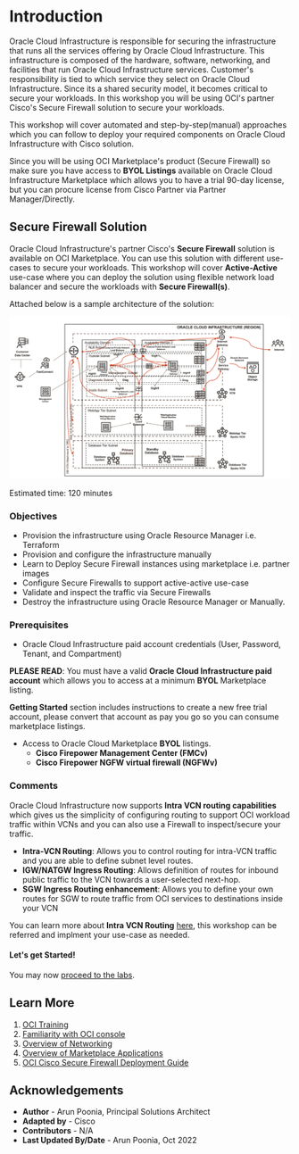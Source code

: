 # Introduction

Oracle Cloud Infrastructure is responsible for securing the infrastructure that runs all the services offering by Oracle Cloud Infrastructure. This infrastructure is composed of the hardware, software, networking, and facilities that run Oracle Cloud Infrastructure services. Customer's responsibility is tied to which service they select on Oracle Cloud Infrastructure. Since its a shared security model, it becomes critical to secure your workloads. In this workshop you will be using OCI's partner Cisco's Secure Firewall solution to secure your workloads. 

This workshop will cover automated and step-by-step(manual) approaches which you can follow to deploy your required components on Oracle Cloud Infrastructure with Cisco solution.

Since you will be using OCI Marketplace's product (Secure Firewall) so make sure you have access to **BYOL Listings** available on Oracle Cloud Infrastructure Marketplace which allows you to have a trial 90-day license, but you can procure license from Cisco Partner via Partner Manager/Directly. 

## Secure Firewall Solution

Oracle Cloud Infrastructure's partner Cisco's **Secure Firewall** solution is available on OCI Marketplace. You can use this solution with different use-cases to secure your workloads. This workshop will cover **Active-Active** use-case where you can deploy the solution using flexible network load balancer and secure the workloads with **Secure Firewall(s)**. 

Attached below is a sample architecture of the solution:

   ![](../common/images/arch.png " ")

Estimated time: 120 minutes

### Objectives

   - Provision the infrastructure using Oracle Resource Manager i.e. Terraform
   - Provision and configure the infrastructure manually 
   - Learn to Deploy Secure Firewall instances using marketplace i.e. partner images
   - Configure Secure Firewalls to support active-active use-case 
   - Validate and inspect the traffic via Secure Firewalls
   - Destroy the infrastructure using Oracle Resource Manager or Manually.

### Prerequisites

   - Oracle Cloud Infrastructure paid account credentials (User, Password, Tenant, and Compartment)

   **PLEASE READ**: You must have a valid **Oracle Cloud Infrastructure paid account** which allows you to access at a minimum **BYOL** Marketplace listing.

   **Getting Started** section includes instructions to create a new free trial account, please convert that account as pay you go so you can consume marketplace listings.

   - Access to Oracle Cloud Marketplace **BYOL** listings.
      - **Cisco Firepower Management Center (FMCv)**
      - **Cisco Firepower NGFW virtual firewall (NGFWv)**

### Comments

Oracle Cloud Infrastructure now supports **Intra VCN routing capabilities** which gives us the simplicity of configuring routing to support OCI workload traffic within VCNs and you can also use a Firewall to inspect/secure your traffic. 

- **Intra-VCN Routing**: Allows you to control routing for intra-VCN traffic and you are able to define subnet level routes.
- **IGW/NATGW Ingress Routing**: Allows definition of routes for inbound public traffic to the VCN towards a user-selected next-hop.
- **SGW Ingress Routing enhancement**: Allows you to define your own routes for SGW to route traffic from OCI services to destinations inside your VCN

You can learn more about **Intra VCN Routing** [here](https://docs.oracle.com/en-us/iaas/Content/Network/Tasks/managingroutetables.htm#:~:text=Intra%2DVCN%20routing%20allows%20you,route%20for%20the%20VCN%20CIDR.), this workshop can be referred and implment your use-case as needed.

#### Let's get Started!

You may now [proceed to the labs](#next).

## Learn More

1. [OCI Training](https://www.oracle.com/cloud/iaas/training/)
2. [Familiarity with OCI console](https://docs.us-phoenix-1.oraclecloud.com/Content/GSG/Concepts/console.htm)
3. [Overview of Networking](https://docs.us-phoenix-1.oraclecloud.com/Content/Network/Concepts/overview.htm)
4. [Overview of Marketplace Applications](https://docs.oracle.com/en-us/iaas/Content/Marketplace/Concepts/marketoverview.htm)
5. [OCI Cisco Secure Firewall Deployment Guide](https://www.cisco.com/c/en/us/td/docs/security/firepower/quick_start/oci/ftdv-oci-gsg/ftdv-oci-deploy.html)

## Acknowledgements

- **Author** - Arun Poonia, Principal Solutions Architect
- **Adapted by** -  Cisco
- **Contributors** - N/A
- **Last Updated By/Date** - Arun Poonia, Oct 2022